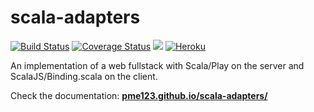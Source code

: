 # scala-adapters
[![Build Status](https://travis-ci.org/pme123/scala-adapters.svg?branch=master)](https://travis-ci.org/pme123/scala-adapters)
[![Coverage Status](https://coveralls.io/repos/github/pme123/scala-adapters/badge.svg?branch=master)](https://coveralls.io/github/pme123/scala-adapters?branch=master)
[![](https://jitpack.io/v/pme123/scala-adapters.svg)](https://jitpack.io/#pme123/scala-adapters)
[![Heroku](http://heroku-badge.herokuapp.com/?app=tranquil-reef-73468)](https://tranquil-reef-73468.herokuapp.com)

An implementation of a web fullstack with Scala/Play on the server and ScalaJS/Binding.scala on the client.

Check the documentation: **[pme123.github.io/scala-adapters/](https://pme123.github.io/scala-adapters/)**
